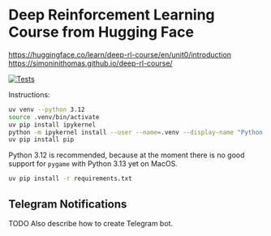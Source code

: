 # Deep Reinforcement Learning Course from Hugging Face

https://huggingface.co/learn/deep-rl-course/en/unit0/introduction
https://simoninithomas.github.io/deep-rl-course/

[![Tests](https://github.com/anton-dergunov/hugging-face-deep-rl/actions/workflows/tests.yml/badge.svg)](https://github.com/anton-dergunov/hugging-face-deep-rl/actions/workflows/tests.yml)

Instructions:

```bash
uv venv --python 3.12
source .venv/bin/activate
uv pip install ipykernel
python -m ipykernel install --user --name=.venv --display-name "Python (.venv with UV)"
uv pip install pip
```

Python 3.12 is recommended, because at the moment there is no good support for `pygame` with Python 3.13 yet on MacOS.

```bash
uv pip install -r requirements.txt
```

## Telegram Notifications

TODO Also describe how to create Telegram bot.

